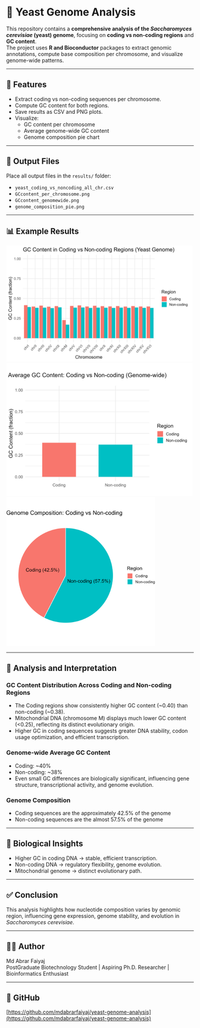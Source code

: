 # 🧬 Yeast Genome Analysis

This repository contains a **comprehensive analysis of the *Saccharomyces cerevisiae* (yeast) genome**, focusing on **coding vs non-coding regions** and **GC content**.  
The project uses **R and Bioconductor** packages to extract genomic annotations, compute base composition per chromosome, and visualize genome-wide patterns.

---

## 🚀 Features
- Extract coding vs non-coding sequences per chromosome.
- Compute GC content for both regions.
- Save results as CSV and PNG plots.
- Visualize:
  - GC content per chromosome
  - Average genome-wide GC content
  - Genome composition pie chart

---

## 📂 Output Files
Place all output files in the `results/` folder:

- `yeast_coding_vs_noncoding_all_chr.csv`  
- `GCcontent_per_chromosome.png`  
- `GCcontent_genomewide.png`  
- `genome_composition_pie.png`  

---

## 📊 Example Results

<img src="results/GCcontent_per_chromosome.png" width="500">
<img src="results/GCcontent_genomewide.png" width="500">
<img src="results/genome_composition_pie.png" width="400">

---

## 🧾 Analysis and Interpretation

### GC Content Distribution Across Coding and Non-coding Regions
- The Coding regions show consistently higher GC content (~0.40) than non-coding (~0.38). 
- Mitochondrial DNA (chromosome M) displays much lower GC content (<0.25), reflecting its distinct evolutionary origin.
- Higher GC in coding sequences suggests greater DNA stability, codon usage optimization, and efficient transcription.
  
### Genome-wide Average GC Content
- Coding: ~40%
- Non-coding: ~38%
- Even small GC differences are biologically significant, influencing gene structure, transcriptional activity, and genome evolution.
  
### Genome Composition
- Coding sequences are the approximately 42.5% of the genome 
- Non-coding sequences are the almost 57.5% of the genome 

---

## 🔬 Biological Insights
- Higher GC in coding DNA → stable, efficient transcription.  
- Non-coding DNA → regulatory flexibility, genome evolution.  
- Mitochondrial genome → distinct evolutionary path.

---

## ✅ Conclusion
This analysis highlights how nucleotide composition varies by genomic region, influencing gene expression, genome stability, and evolution in *Saccharomyces cerevisiae*.

---

## 👨‍💻 Author
Md Abrar Faiyaj  
PostGraduate Biotechnology Student | Aspiring Ph.D. Researcher | Bioinformatics Enthusiast

---

## 🔗 GitHub
[https://github.com/mdabrarfaiyaj/yeast-genome-analysis](https://github.com/mdabrarfaiyaj/yeast-genome-analysis)
